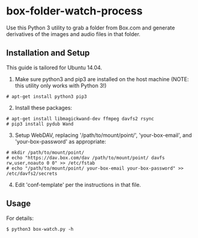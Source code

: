 # box-folder-watch-process

Use this Python 3 utility to grab a folder from Box.com and generate derivatives of the images and audio files in that folder.

## Installation and Setup

This guide is tailored for Ubuntu 14.04.

1. Make sure python3 and pip3 are installed on the host machine (NOTE: this utility only works with Python 3!)

  ```
  # apt-get install python3 pip3
  ```

2. Install these packages:

  ```
  # apt-get install libmagickwand-dev ffmpeg davfs2 rsync
  # pip3 install pydub Wand
  ```

3. Setup WebDAV, replacing '/path/to/mount/point/', 'your-box-email', and 'your-box-password' as appropriate:

  ```
  # mkdir /path/to/mount/point/
  # echo "https://dav.box.com/dav /path/to/mount/point/ davfs rw,user,noauto 0 0" >> /etc/fstab
  # echo "/path/to/mount/point/ your-box-email your-box-password" >> /etc/davfs2/secrets
  ```

4. Edit 'conf-template' per the instructions in that file.

## Usage

For details:

  ```
  $ python3 box-watch.py -h
  ```

